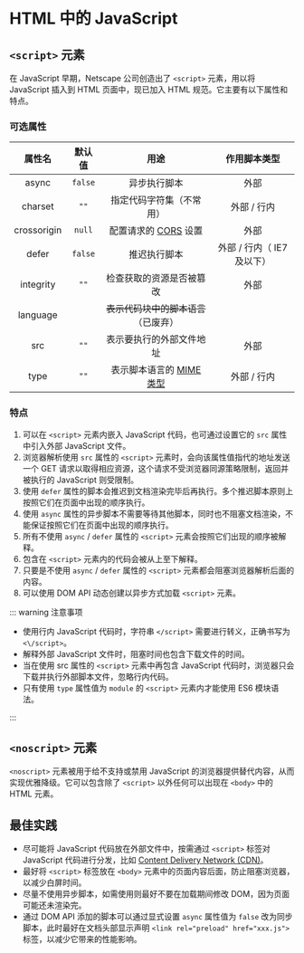 # HTML 中的 JavaScript

## `<script>` 元素

在 JavaScript 早期，Netscape 公司创造出了 `<script>` 元素，用以将 JavaScript 插入到 HTML 页面中，现已加入 HTML 规范。它主要有以下属性和特点。

### 可选属性

| 属性名       |  默认值   |  用途                             | 作用脚本类型             |
| :---------: |  :--:    | :-------------------------------: | :---------------------: |
| async       |  `false` | 异步执行脚本                       | 外部                    |
| charset     |  `""`    | 指定代码字符集（不常用）            | 外部 / 行内              |
| crossorigin |  `null`  | 配置请求的 [CORS](https://developer.mozilla.org/zh-CN/docs/Glossary/CORS) 设置           | 外部                     |
| defer       |  `false` | 推迟执行脚本                       | 外部 / 行内（ IE7 及以下）|
| integrity   |  `""`    | 检查获取的资源是否被篡改            | 外部                     |
| language    |          | ~~表示代码块中的脚本语言~~ （已废弃）|                         |
| src         |  `""`    | 表示要执行的外部文件地址            | 外部                     |
| type        |  `""`    | 表示脚本语言的 [MIME 类型](https://developer.mozilla.org/zh-CN/docs/Web/HTTP/Basics_of_HTTP/MIME_types)                          | 外部 / 行内              |

### 特点

1. 可以在 `<script>` 元素内嵌入 JavaScript 代码，也可通过设置它的 `src` 属性中引入外部 JavaScript 文件。
2. 浏览器解析使用 `src` 属性的 `<script>` 元素时，会向该属性值指代的地址发送一个 GET 请求以取得相应资源，这个请求不受浏览器同源策略限制，返回并被执行的 JavaScript 则受限制。
3. 使用 `defer` 属性的脚本会推迟到文档渲染完毕后再执行。多个推迟脚本原则上按照它们在页面中出现的顺序执行。
4. 使用 `async` 属性的异步脚本不需要等待其他脚本，同时也不阻塞文档渲染，不能保证按照它们在页面中出现的顺序执行。
5. 所有不使用 `async` / `defer` 属性的 `<script>` 元素会按照它们出现的顺序被解释。
6. 包含在 `<script>` 元素内的代码会被从上至下解释。
7. 只要是不使用 `async` / `defer` 属性的 `<script>` 元素都会阻塞浏览器解析后面的内容。
8. 可以使用 DOM API 动态创建以异步方式加载 `<script>` 元素。

::: warning 注意事项

* 使用行内 JavaScript 代码时，字符串 `</script>` 需要进行转义，正确书写为 `<\/script>`。
* 解释外部 JavaScript 文件时，阻塞时间也包含下载文件的时间。
* 当在使用 src 属性的 `<script>` 元素中再包含 JavaScript 代码时，浏览器只会下载并执行外部脚本文件，忽略行内代码。
* 只有使用 `type` 属性值为 `module` 的 `<script>` 元素内才能使用 ES6 模块语法。

:::

## `<noscript>` 元素

`<noscript>` 元素被用于给不支持或禁用 JavaScript 的浏览器提供替代内容，从而实现优雅降级。它可以包含除了 `<script>` 以外任何可以出现在 `<body>` 中的 HTML 元素。

## 最佳实践

* 尽可能将 JavaScript 代码放在外部文件中，按需通过 `<script>` 标签对 JavaScript 代码进行分发，比如 [Content Delivery Network (CDN)](https://www.cdnetworks.com/what-is-a-cdn/)。
* 最好将 `<script>` 标签放在 `<body>` 元素中的页面内容后面，防止阻塞浏览器，以减少白屏时间。
* 尽量不使用异步脚本，如需使用则最好不要在加载期间修改 DOM，因为页面可能还未渲染完。
* 通过 DOM API 添加的脚本可以通过显式设置 `async` 属性值为 `false` 改为同步脚本，此时最好在文档头部显示声明 `<link rel="preload" href="xxx.js">` 标签，以减少它带来的性能影响。
